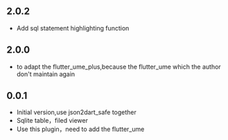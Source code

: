 ## 2.0.2

- Add sql statement highlighting function

## 2.0.0

- to adapt the flutter_ume_plus,because the flutter_ume which the author don't maintain again

## 0.0.1

- Initial version,use json2dart_safe together
- Sqlite table，filed viewer
- Use this plugin，need to add the flutter_ume